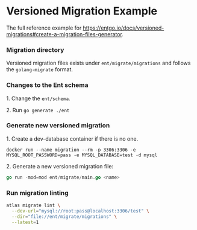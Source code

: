 # Versioned Migration Example

The full reference example for https://entgo.io/docs/versioned-migrations#create-a-migration-files-generator.

### Migration directory

Versioned migration files exists under `ent/migrate/migrations` and follows the `golang-migrate` format.

### Changes to the Ent schema

1\. Change the `ent/schema`.

2\. Run `go generate ./ent`

### Generate new versioned migration

1\. Create a dev-database container if there is no one.

```shell
docker run --name migration --rm -p 3306:3306 -e MYSQL_ROOT_PASSWORD=pass -e MYSQL_DATABASE=test -d mysql
```

2\. Generate a new versioned migration file:

```go
go run -mod=mod ent/migrate/main.go <name>
```

### Run migration linting

```bash
atlas migrate lint \
  --dev-url="mysql://root:pass@localhost:3306/test" \
  --dir="file://ent/migrate/migrations" \
  --latest=1
```
